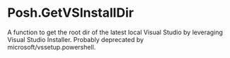 # Posh.GetVSInstallDir

A function to get the root dir of the latest local Visual Studio by leveraging Visual Studio Installer. Probably deprecated by microsoft/vssetup.powershell.
